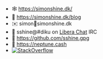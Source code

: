 - 🕸 https://simonshine.dk/
- 📖 https://simonshine.dk/blog
- ✉️ simon🤔simonshine.dk
- 💬 sshine@#diku on [Libera Chat](https://libera.chat/) IRC
- 🔐 https://github.com/sshine.gpg
- 💼 https://neptune.cash
- [![StackOverflow](https://stackexchange.com/users/flair/84370.png)](https://stackexchange.com/users/84370/simon-shine)
